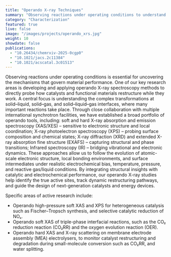 ```yaml
---
title: "Operando X-ray Techniques"
summary: "Observing reactions under operating conditions to understand how catalysts and functional materials transform during operation."
category: "Characterization"
featured: true
live: false
image: "/images/projects/operando_xrs.jpg"
weight: 10
showdate: false
publications:
  - "10.26434/chemrxiv-2025-0cgp0"
  - "10.1021/jacs.2c11384"
  - "10.1021/acscatal.3c01513"
---
```


Observing reactions under operating conditions is essential for uncovering the mechanisms that govern material performance. One of our key research areas is developing and applying operando X-ray spectroscopy methods to directly probe how catalysts and functional materials restructure while they work. A central focus is understanding the complex transformations at solid–liquid, solid–gas, and solid–liquid–gas interfaces, where many important reactions take place. Through close collaboration with multiple international synchrotron facilities, we have established a broad portfolio of operando tools, including: soft and hard X-ray absorption and emission spectroscopy (XAS/XES) – sensitive to electronic structure and local coordination;  X-ray photoelectron spectroscopy (XPS) – probing surface composition and chemical states;  X-ray diffraction (XRD) and extended X-ray absorption fine structure (EXAFS) – capturing structural and phase transitions; Infrared spectroscopy (IR) – bridging vibrational and electronic dynamics. These approaches allow us to follow the evolution of atomic-scale electronic structure, local bonding environments, and surface intermediates under realistic electrochemical bias, temperature, pressure, and reactive gas/liquid conditions. By integrating structural insights with catalytic and electrochemical performance, our operando X-ray studies help identify the true active sites, track dynamic restructuring pathways, and guide the design of next-generation catalysts and energy devices.

Specific areas of active research include:

- Operando high-pressure soft XAS and XPS for heterogeneous catalysis such as Fischer–Tropsch synthesis, and selective catalytic reduction of NOₓ.
- Operando soft XAS of triple-phase interfacial reactions, such as the CO₂ reduction reaction (CO₂RR) and the oxygen evolution reaction (OER).
- Operando hard XAS and X-ray scattering on membrane electrode assembly (MEA) electrolysers, to monitor catalyst restructuring and degradation during small-molecule conversion such as CO₂RR, and water splitting.
